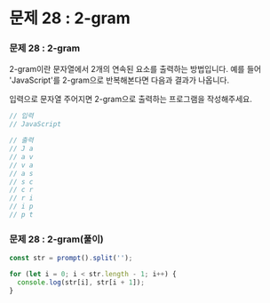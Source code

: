 # 문제 28 : 2-gram

### 문제 28 : 2-gram

2-gram이란 문자열에서 2개의 연속된 요소를 출력하는 방법입니다. 예를 들어 'JavaScript'를 2-gram으로 반복해본다면 다음과 결과가 나옵니다.

입력으로 문자열 주어지면 2-gram으로 출력하는 프로그램을 작성해주세요.

```javascript
// 입력
// JavaScript

// 출력
// J a
// a v
// v a
// a s
// s c
// c r
// r i
// i p
// p t
```



### 문제 28 : 2-gram\(풀이\)



```javascript
const str = prompt().split('');

for (let i = 0; i < str.length - 1; i++) {
  console.log(str[i], str[i + 1]);
}
```

